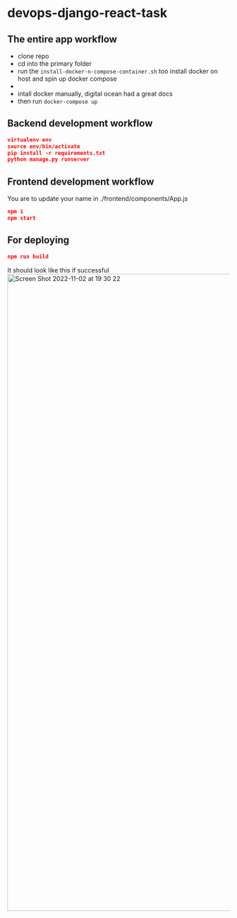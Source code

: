 # devops-django-react-task

## The entire app workflow 

- clone repo
- cd into the primary folder
- run the `install-docker-n-compose-container.sh` too install docker on host and spin up docker compose
-  
- intall docker manually, digital ocean had a great docs 
- then run `docker-compose up`


## Backend development workflow

```json
virtualenv env
source env/bin/activate
pip install -r requirements.txt
python manage.py runserver
```

## Frontend development workflow

You are to update your name in ./frontend/components/App.js

```json
npm i
npm start
```

## For deploying

```json
npm run build
```

It should look like this if successful
<img width="1440" alt="Screen Shot 2022-11-02 at 19 30 22" src="https://user-images.githubusercontent.com/66765302/199572589-43bd05b7-95a6-455c-bc25-3cd437c95339.png">
